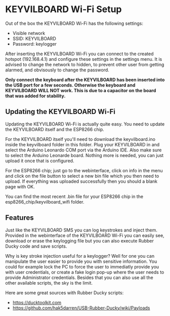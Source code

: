 # KEYVILBOARD Wi-Fi Setup

Out of the box the KEYVILBOARD Wi-Fi has the following settings:

- Visible network
- SSID: KEYVILBOARD
- Password: keylogger

After inserting the KEYVILBOARD Wi-Fi you can connect to the created hotspot (192.168.4.1) and configure these settings in the settings menu. It is advised to change the network to hidden, to prevent other user from getting alarmed, and obvisously to change the password.

**Only connect the keyboard after the KEYVILBOARD has been inserted into the USB port for a few seconds. Otherwise the keyboard and KEYVILBOARD WILL NOT work. This is due to a capacitor on the board that was added for stability.**

## Updating the KEYVILBOARD Wi-Fi

Updating the KEYVILBOARD Wi-Fi is actually quite easy. You need to update the KEYVILBOARD itself and the ESP8266 chip.

For the KEYVILBOARD itself you'll need to download the keyvilboard.ino inside the keyvilboard folder in this folder. Plug your KEYVILBOARD in and select the Arduino Leonardo COM port via the Arduino IDE. Also make sure to select the Arduino Leonarde board. Nothing more is needed, you can just upload it once that is configured.

For the ESP8266 chip; just go to the webinterface, click on info in the menu and click on the file button to select a new bin file which you then need to upload. If everything was uploaded successfully then you should a blank page with OK.

You can find the most recent .bin file for your ESP8266 chip in the esp8266_chip/keyvilboard_wifi folder.

## Features

Just like the KEYVILBOARD SMS you can log keystrokes and inject them. Provided in the webinterface of the KEYVILBOARD Wi-Fi you can easily see, download or erase the keylogging file but you can also execute Rubber Ducky code and save scripts.

Why is key stroke injection useful for a keylogger? Well for one you can manipulate the user easier to provide you with sensitive information. You could for example lock the PC to force the user to immediatly provide you with user credentials, or create a fake login pop-up where the user needs to provide Administrator credentials. Besides that you can also use all the other available scripts, the sky is the limit.

Here are some great sources with Rubber Ducky scripts:

- https://ducktoolkit.com
- https://github.com/hak5darren/USB-Rubber-Ducky/wiki/Payloads
